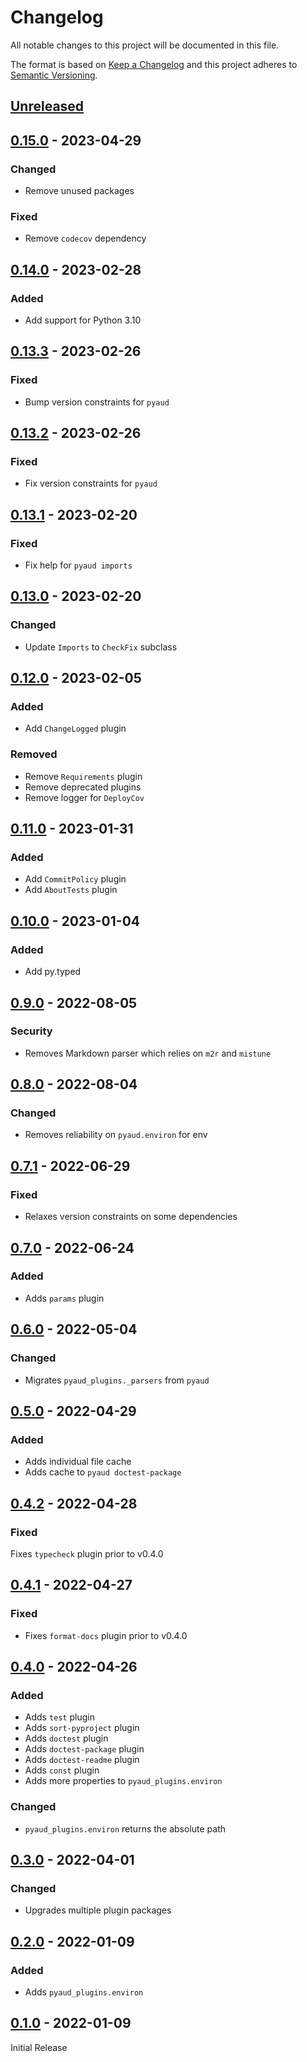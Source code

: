 Changelog
=========
All notable changes to this project will be documented in this file.

The format is based on [Keep a Changelog](http://keepachangelog.com/en/1.0.0/)
and this project adheres to [Semantic Versioning](http://semver.org/spec/v2.0.0.html).

[Unreleased](https://github.com/jshwi/pyaud-plugins/compare/v0.15.0...HEAD)
------------------------------------------------------------------------

[0.15.0](https://github.com/jshwi/pyaud-plugins/releases/tag/v0.15.0) - 2023-04-29
------------------------------------------------------------------------
### Changed
- Remove unused packages

### Fixed
- Remove `codecov` dependency

[0.14.0](https://github.com/jshwi/pyaud-plugins/releases/tag/v0.14.0) - 2023-02-28
------------------------------------------------------------------------
### Added
- Add support for Python 3.10

[0.13.3](https://github.com/jshwi/pyaud-plugins/releases/tag/v0.13.3) - 2023-02-26
------------------------------------------------------------------------
### Fixed
- Bump version constraints for `pyaud`

[0.13.2](https://github.com/jshwi/pyaud-plugins/releases/tag/v0.13.2) - 2023-02-26
------------------------------------------------------------------------
### Fixed
- Fix version constraints for `pyaud`

[0.13.1](https://github.com/jshwi/pyaud-plugins/releases/tag/v0.13.1) - 2023-02-20
------------------------------------------------------------------------
### Fixed
- Fix help for `pyaud imports`

[0.13.0](https://github.com/jshwi/pyaud-plugins/releases/tag/v0.13.0) - 2023-02-20
------------------------------------------------------------------------
### Changed
- Update `Imports` to `CheckFix` subclass

[0.12.0](https://github.com/jshwi/pyaud-plugins/releases/tag/v0.12.0) - 2023-02-05
------------------------------------------------------------------------
### Added
- Add `ChangeLogged` plugin

### Removed
- Remove `Requirements` plugin
- Remove deprecated plugins
- Remove logger for `DeployCov`

[0.11.0](https://github.com/jshwi/pyaud-plugins/releases/tag/v0.11.0) - 2023-01-31
------------------------------------------------------------------------
### Added
- Add `CommitPolicy` plugin
- Add `AboutTests` plugin

[0.10.0](https://github.com/jshwi/pyaud-plugins/releases/tag/v0.10.0) - 2023-01-04
------------------------------------------------------------------------
### Added
- Add py.typed

[0.9.0](https://github.com/jshwi/pyaud-plugins/releases/tag/v0.9.0) - 2022-08-05
------------------------------------------------------------------------
### Security
- Removes Markdown parser which relies on `m2r` and `mistune`

[0.8.0](https://github.com/jshwi/pyaud-plugins/releases/tag/v0.8.0) - 2022-08-04
------------------------------------------------------------------------
### Changed
- Removes reliability on `pyaud.environ` for env

[0.7.1](https://github.com/jshwi/pyaud-plugins/releases/tag/v0.7.1) - 2022-06-29
------------------------------------------------------------------------
### Fixed
- Relaxes version constraints on some dependencies

[0.7.0](https://github.com/jshwi/pyaud-plugins/releases/tag/v0.7.0) - 2022-06-24
------------------------------------------------------------------------
### Added
- Adds `params` plugin

[0.6.0](https://github.com/jshwi/pyaud-plugins/releases/tag/v0.6.0) - 2022-05-04
------------------------------------------------------------------------
### Changed
- Migrates `pyaud_plugins._parsers` from `pyaud`

[0.5.0](https://github.com/jshwi/pyaud-plugins/releases/tag/v0.5.0) - 2022-04-29
------------------------------------------------------------------------
### Added
- Adds individual file cache
- Adds cache to `pyaud doctest-package`

[0.4.2](https://github.com/jshwi/pyaud-plugins/releases/tag/v0.4.2) - 2022-04-28
------------------------------------------------------------------------
### Fixed
Fixes `typecheck` plugin prior to v0.4.0

[0.4.1](https://github.com/jshwi/pyaud-plugins/releases/tag/v0.4.1) - 2022-04-27
------------------------------------------------------------------------
### Fixed
- Fixes `format-docs` plugin prior to v0.4.0

[0.4.0](https://github.com/jshwi/pyaud-plugins/releases/tag/v0.4.0) - 2022-04-26
------------------------------------------------------------------------
### Added
- Adds `test` plugin
- Adds `sort-pyproject` plugin
- Adds `doctest` plugin
- Adds `doctest-package` plugin
- Adds `doctest-readme` plugin
- Adds `const` plugin
- Adds more properties to `pyaud_plugins.environ`

### Changed
- `pyaud_plugins.environ` returns the absolute path

[0.3.0](https://github.com/jshwi/pyaud-plugins/releases/tag/v0.3.0) - 2022-04-01
------------------------------------------------------------------------
### Changed
- Upgrades multiple plugin packages

[0.2.0](https://github.com/jshwi/pyaud-plugins/releases/tag/v0.2.0) - 2022-01-09
------------------------------------------------------------------------
### Added
- Adds `pyaud_plugins.environ`

[0.1.0](https://github.com/jshwi/pyaud-plugins/releases/tag/v0.1.0) - 2022-01-09
------------------------------------------------------------------------
Initial Release
